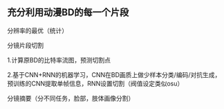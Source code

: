 ## 充分利用动漫BD的每一个片段

分辨率的最优（统计）

分镜片段切割

1.计算原BD的比特率流图，预测切割点

2.基于CNN+RNN的机器学习，CNN在BD画质上做少样本分类/编码/对抗生成，预训练的CNN提取单帧信息，RNN设置切割（阀值设定类似osu）

分镜摘要（分不同任务，脸部，肢体画像分割）

